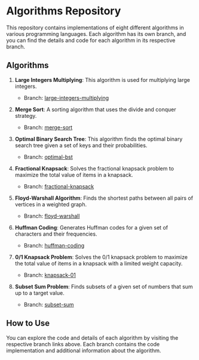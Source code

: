 # Algorithms Repository

This repository contains implementations of eight different algorithms in various programming languages. Each algorithm has its own branch, and you can find the details and code for each algorithm in its respective branch.

## Algorithms

1. **Large Integers Multiplying**: This algorithm is used for multiplying large integers.

   - Branch: [large-integers-multiplying](https://github.com/MahdiAsadolahzade/Algorithm_Design_Codes/tree/large-Integers-Multiplying)

2. **Merge Sort**: A sorting algorithm that uses the divide and conquer strategy.

   - Branch: [merge-sort](https://github.com/MahdiAsadolahzade/Algorithm_Design_Codes/tree/Merge-Sort)

3. **Optimal Binary Search Tree**: This algorithm finds the optimal binary search tree given a set of keys and their probabilities.

   - Branch: [optimal-bst](https://github.com/MahdiAsadolahzade/Algorithm_Design_Codes/tree/Optimal-BST)

4. **Fractional Knapsack**: Solves the fractional knapsack problem to maximize the total value of items in a knapsack.

   - Branch: [fractional-knapsack](https://github.com/MahdiAsadolahzade/Algorithm_Design_Codes/tree/Knapsack-Fractional)

5. **Floyd-Warshall Algorithm**: Finds the shortest paths between all pairs of vertices in a weighted graph.

   - Branch: [floyd-warshall](https://github.com/MahdiAsadolahzade/Algorithm_Design_Codes/tree/Shortest-Path-Floyd)

6. **Huffman Coding**: Generates Huffman codes for a given set of characters and their frequencies.

   - Branch: [huffman-coding](https://github.com/MahdiAsadolahzade/Algorithm_Design_Codes/tree/Huffman)

7. **0/1 Knapsack Problem**: Solves the 0/1 knapsack problem to maximize the total value of items in a knapsack with a limited weight capacity.

   - Branch: [knapsack-01](https://github.com/MahdiAsadolahzade/Algorithm_Design_Codes/tree/KnapSack01)

8. **Subset Sum Problem**: Finds subsets of a given set of numbers that sum up to a target value.

   - Branch: [subset-sum](https://github.com/MahdiAsadolahzade/Algorithm_Design_Codes/tree/Sum-Of-Subsets)

## How to Use

You can explore the code and details of each algorithm by visiting the respective branch links above. Each branch contains the code implementation and additional information about the algorithm.


